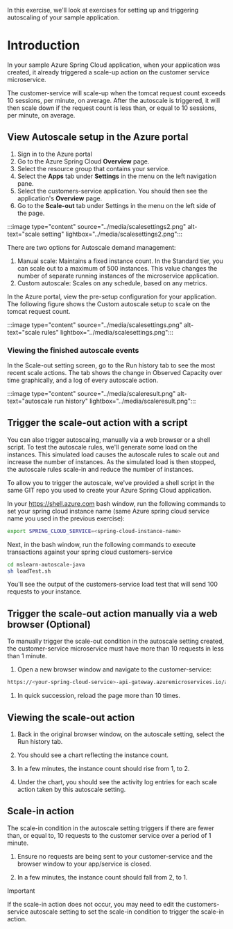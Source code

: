 In this exercise, we'll look at exercises for setting up and triggering autoscaling of your sample application.

# Introduction

In your sample Azure Spring Cloud application, when your application was created, it already triggered a scale-up action on the customer service microservice.

The customer-service will scale-up when the tomcat request count exceeds 10 sessions, per minute, on average.
After the autoscale is triggered, it will then scale down if the request count is less than, or equal to 10 sessions, per minute, on average.

## View Autoscale setup in the Azure portal

1. Sign in to the Azure portal
2. Go to the Azure Spring Cloud **Overview** page.
3. Select the resource group that contains your service.
4. Select the **Apps** tab under **Settings** in the menu on the left navigation pane.
5. Select the customers-service application. You should then see the application's **Overview** page.
6. Go to the **Scale-out** tab under Settings in the menu on the left side of the page.

:::image type="content" source="../media/scalesettings2.png" alt-text="scale setting" lightbox="../media/scalesettings2.png":::

There are two options for Autoscale demand management:

1. Manual scale: Maintains a fixed instance count. In the Standard tier, you can scale out to a maximum of 500 instances. This value changes the number of separate running instances of the microservice application.
1. Custom autoscale: Scales on any schedule, based on any metrics.

In the Azure portal, view the pre-setup configuration for your application. The following figure shows the Custom autoscale setup to scale on the tomcat request count.

:::image type="content" source="../media/scalesettings.png" alt-text="scale rules" lightbox="../media/scalesettings.png":::

### Viewing the finished autoscale events

In the Scale-out setting screen, go to the Run history tab to see the most recent scale actions. The tab shows the change in Observed Capacity over time graphically, and a log of every autoscale action.

:::image type="content" source="../media/scaleresult.png" alt-text="autoscale run history" lightbox="../media/scaleresult.png":::

## Trigger the scale-out action with a script

You can also trigger autoscaling, manually via a web browser or a shell script.
To test the autoscale rules, we'll generate some load on the instances. This simulated load causes the autoscale rules to scale out and increase the number of instances. As the simulated load is then stopped, the autoscale rules scale-in and reduce the number of instances.

To allow you to trigger the autoscale, we've provided a shell script in the same GIT repo you used to create your Azure Spring Cloud application.

In your https://shell.azure.com bash window, run the following commands to set your spring cloud instance name (same Azure spring cloud service name you used in the previous exercise):

```bash
export SPRING_CLOUD_SERVICE=<spring-cloud-instance-name>
```

Next, in the bash window, run the following commands to execute transactions against your spring cloud customers-service

```bash
cd mslearn-autoscale-java
sh loadTest.sh
```

You'll see the output of the customers-service load test that will send 100 requests to your instance.

## Trigger the scale-out action manually via a web browser (Optional)

To manually trigger the scale-out condition in the autoscale setting created, the customer-service microservice must have more than 10 requests in less than 1 minute.

1. Open a new browser window and navigate to the customer-service:

```bash
https://<your-spring-cloud-service>-api-gateway.azuremicroservices.io/api/customer/owners
```

1. In quick succession, reload the page more than 10 times.

## Viewing the scale-out action

1. Back in the original browser window, on the autoscale setting, select the Run history tab.

1. You should see a chart reflecting the instance count.

1. In a few minutes, the instance count should rise from 1, to 2.

1. Under the chart, you should see the activity log entries for each scale action taken by this autoscale setting.

## Scale-in action

The scale-in condition in the autoscale setting triggers if there are fewer than, or equal to, 10 requests to the customer service over a period of 1 minute.

1. Ensure no requests are being sent to your customer-service and the browser window to your app/service is closed.

1. In a few minutes, the instance count should fall from 2, to 1.

> [!IMPORTANT]
> If the scale-in action does not occur, you may need to edit the customers-service autoscale setting to set the scale-in condition to trigger the scale-in action.
